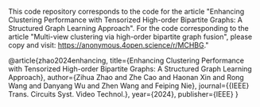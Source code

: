 This code repository corresponds to the code for the article "Enhancing Clustering Performance with Tensorized High-order Bipartite Graphs: A Structured Graph Learning Approach". For the code corresponding to the article "Multi-view clustering via high-order bipartite graph fusion", please copy and visit: https://anonymous.4open.science/r/MCHBG."


@article{zhao2024enhancing,
  title={Enhancing Clustering Performance with Tensorized High-order Bipartite Graphs: A Structured Graph Learning Approach},
  author={Zihua Zhao and Zhe Cao and Haonan Xin and Rong Wang and Danyang Wu and Zhen Wang and Feiping Nie},
  journal={{IEEE} Trans. Circuits Syst. Video Technol.},
  year={2024},
  publisher={IEEE}
}
